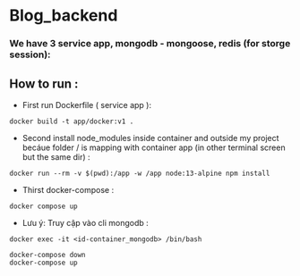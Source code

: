# Blog_backend

### We have 3 service app, mongodb - mongoose, redis (for storge session):

## How to run : 

- First run Dockerfile ( service app ):
```
docker build -t app/docker:v1 .
```
- Second install node_modules inside container and outside my project becáue folder / is mapping with container app (in other terminal screen but the same dir) : 
```
docker run --rm -v $(pwd):/app -w /app node:13-alpine npm install
```
- Thirst docker-compose :
```
docker compose up
```
* Lưu ý:
Truy cập vào cli mongodb :
```
docker exec -it <id-container_mongodb> /bin/bash
```
```
docker-compose down
docker-compose up

```
